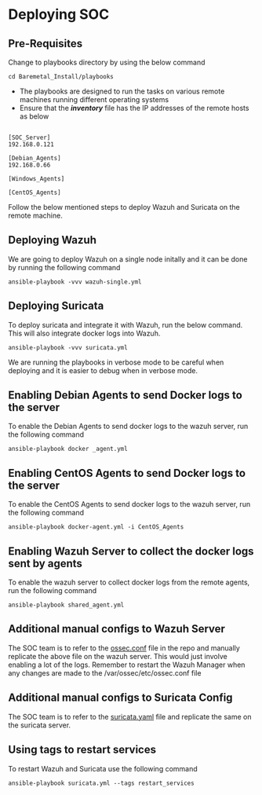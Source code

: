 # **Deploying SOC**

## **Pre-Requisites**

Change to playbooks directory by using the below command

``` cd Baremetal_Install/playbooks ```

- The playbooks are designed to run the tasks on various remote machines running different operating systems
- Ensure that the ***inventory***  file has the IP addresses of the remote hosts as below

```

[SOC_Server]
192.168.0.121

[Debian_Agents]
192.168.0.66

[Windows_Agents]

[CentOS_Agents]
```

Follow the below mentioned steps to deploy Wazuh and Suricata on the remote machine.

## **Deploying Wazuh**

We are going to deploy Wazuh on a single node initally and it can be done by running the following command

``` ansible-playbook -vvv wazuh-single.yml ```

## **Deploying Suricata**

To deploy suricata and integrate it with Wazuh, run the below command. This will also integrate docker logs into Wazuh.

``` ansible-playbook -vvv suricata.yml ```

We are running the playbooks in verbose mode to be careful when deploying and it is easier to debug when in verbose mode.

## **Enabling Debian Agents to send Docker logs to the server**

To enable the Debian Agents to send docker logs to the wazuh server, run the following command

``` ansible-playbook docker _agent.yml ```

## **Enabling CentOS Agents to send Docker logs to the server**

To enable the CentOS Agents to send docker logs to the wazuh server, run the following command

``` ansible-playbook docker-agent.yml -i CentOS_Agents ```

## **Enabling Wazuh Server to collect the docker logs sent by agents**

To enable the wazuh server to collect docker logs from the remote agents, run the following command

``` ansible-playbook shared_agent.yml ```

## **Additional manual configs to Wazuh Server**

The SOC team is to refer to the [ossec.conf](Baremetal_Install/playbooks/ossec.conf) file in the repo and manually replicate the above file on the wazuh server. This would just involve enabling a lot of the logs.
Remember to restart the Wazuh Manager when any changes are made to the /var/ossec/etc/ossec.conf file

## **Additional manual configs to Suricata Config**

The SOC team is to refer to the [suricata.yaml](Baremetal_Install/playbooks/suricata.yaml) file and replicate the same on the suricata server.

## **Using tags to restart services**

To restart Wazuh and Suricata use the following command

``` ansible-playbook suricata.yml --tags restart_services ```
